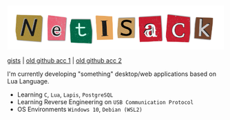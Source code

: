![NETiSACK Logo](logo.png)

[gists](https://gist.github.com/NETiSACK) | [old github acc 1](https://github.com/fault2004) | [old github acc 2](https://github.com/landonMF4)

I'm currently developing "something" desktop/web applications based on Lua Language.

- Learning `C`, `Lua`, `Lapis`, `PostgreSQL`
- Learning Reverse Engineering on `USB Communication Protocol`
- OS Environments `Windows 10`, `Debian (WSL2)`
